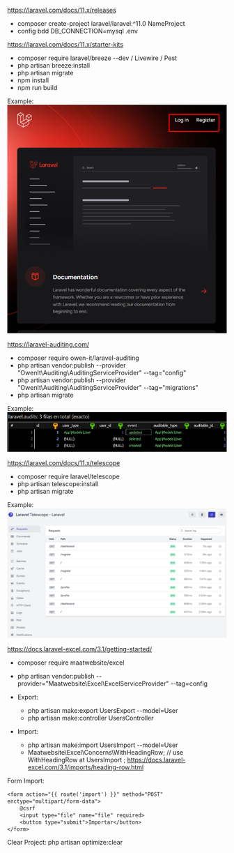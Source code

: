 https://laravel.com/docs/11.x/releases
- composer create-project laravel/laravel:^11.0 NameProject
- config bdd DB_CONNECTION=mysql .env

https://laravel.com/docs/11.x/starter-kits
- composer require laravel/breeze --dev / Livewire / Pest
- php artisan breeze:install
- php artisan migrate
- npm install
- npm run build

Example: ![alt text](image-1.png)

https://laravel-auditing.com/
- composer require owen-it/laravel-auditing
- php artisan vendor:publish --provider "OwenIt\Auditing\AuditingServiceProvider" --tag="config"
- php artisan vendor:publish --provider "OwenIt\Auditing\AuditingServiceProvider" --tag="migrations"
- php artisan migrate

Example:  ![alt text](image.png)

https://laravel.com/docs/11.x/telescope
- composer require laravel/telescope
- php artisan telescope:install
- php artisan migrate

Example: ![alt text](image-2.png)

https://docs.laravel-excel.com/3.1/getting-started/
- composer require maatwebsite/excel
- php artisan vendor:publish --provider="Maatwebsite\Excel\ExcelServiceProvider" --tag=config


- Export:
    - php artisan make:export UsersExport --model=User
    - php artisan make:controller UsersController 

 
- Import:
    - php artisan make:import UsersImport --model=User
     - Maatwebsite\Excel\Concerns\WithHeadingRow; // use WithHeadingRow at  UsersImport  ; https://docs.laravel-excel.com/3.1/imports/heading-row.html

Form Import:  

    <form action="{{ route('import') }}" method="POST" enctype="multipart/form-data">
        @csrf
        <input type="file" name="file" required>
        <button type="submit">Importar</button>
    </form>


Clear Project: php artisan optimize:clear

